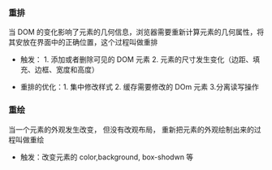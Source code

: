 ### 重排

当 DOM 的变化影响了元素的几何信息，浏览器需要重新计算元素的几何属性，将其安放在界面中的正确位置，这个过程叫做重排

- 触发： 1. 添加或者删除可见的 DOM 元素 2. 元素的尺寸发生变化（边距、填充、边框、宽度和高度）

- 重排的优化：1. 集中修改样式 2. 缓存需要修改的 DOm 元素 3.分离读写操作

### 重绘

当一个元素的外观发生改变， 但没有改观布局， 重新把元素的外观绘制出来的过程叫做重绘

- 触发：改变元素的 color,background, box-shodwn 等
